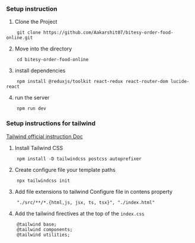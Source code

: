 
### Setup instruction

1. Clone the Project

```
    git clone https://github.com/Aakarshit07/bitesy-order-food-online.git
```
2. Move into the directory

```
    cd bitesy-order-food-online
```

3. install dependencies

```
    npm install @reduxjs/toolkit react-redux react-router-dom lucide-react
```

4. run the server

```
    npm run dev
```


### Setup instructions for  tailwind

[Tailwind official instruction Doc](https://tailwindcss.com/docs/installation)

1. Install Tailwind CSS

```
    npm install -D tailwindcss postcss autoprefixer
```

2. Create configure file your template paths

```
    npx tailwindcss init
```

3. Add file extensions to tailwind Configure file in contens property

```
    "./src/**/*.{html,js, jsx, ts, tsx}", "./index.html"
```

4. Add the tailwind firectives at the top of the `index.css`

```
    @tailwind base;
    @tailwind components;
    @tailwind utilities;
```